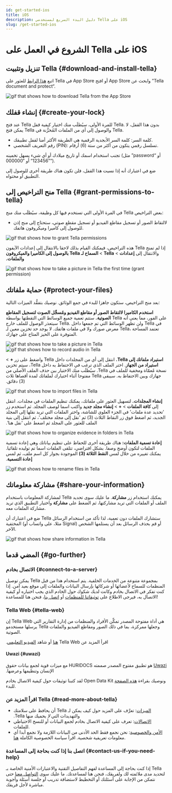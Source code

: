 ```yaml
---
id: get-started-ios
title: iOS
description: دليل البدء السريع لمستخدمي Tella على iOS
slug: /get-started-ios
---
```


# الشروع في العمل على Tella على iOS

## تنزيل وتثبيت Tella {#download-and-install-tella}
اتبع [هذا الرابط](https://apps.apple.com/us/app/tella-document-protect/id1598152580) للعثور على Tella في App Store أو افتح App Store وابحث عن ”Tella document and protect“.


<div class="gifs">
    <img src={require("@site/static/img/getting-started/ios/find-and-download.gif").default} alt="gif that shows how to download Tella from the App Store" title="find and download gif" />
</div>



## إنشاء قفلك {#create-your-lock}
عند فتح Tella للمرة الأولى، سيُطلَب منك اختيار كيفية قفل Tella. بدون هذا القفل، لا يمكن فتح Tella والوصول إلى أي من الملفات المُخزَّنة في Tella.

* كلمة السر: كلمة السر الأبجدية الرقمية هي الطريقة الأكثر أمنا لقفل تطبيقك.
* رقم التعريف الشخصي (PIN): تسلسل رقمي يتكون من أكثر من ستة (6) أرقام.

تجنب استخدام اسمك أو تاريخ ميلادك أو أي شيء يسهل تخمينه (مثل ”password“ أو ”123456“ أو ”000000“).

ضع في اعتبارك أنه إذا نسيت هذا القفل، فلن تكون هناك طريقة أخرى للوصول إلى التطبيق أو محتواه.



## منح التراخيص إلى Tella {#grant-permissions-to-tella}
في المرة الأولى التي تستخدم فيها كل وظيفة، سيُطلَب منك منح Tella بعض التراخيص:



* لالتقاط الصور أو تسجيل مقاطع الفيديو أو تسجيل مقطع صوتي، ستحتاج إلى منح إذن للوصول إلى كاميرا وميكروفون هاتفك.


<div class="gifs">
    <img src={require("@site/static/img/getting-started/ios/granting-permissions.gif").default} alt="gif that shows how to grant Tella permissions" title="grating permission gif" />
</div>



‫إذا لم تمنح Tella هذه التراخيص، فيمكنك القيام بذلك لاحقا بالانتقال إلى إعدادات اﻵيفون والانتقال إلى **إعدادات** > **Tella** > **السماح لـ Tella بالوصول إلى الكاميرا والميكروفون والملفات.**

<div class="gifs">
    <img src={require("@site/static/img/getting-started/ios/taking-picture-permissions.gif").default} alt="gif that shows how to take a picture in Tella the first time (grant permission)" title="Tella will ask you to grant permissions the first time you open the camera" />
</div>



## حماية ملفاتك {#protect-your-files}
بعد منح التراخيص، ستكون جاهزا للبدء في جمع الوثائق. نوصيك بتفقُّد الميزات التالية:

**استخدم الكاميرا لالتقاط الصور أو مقاطع الفيديو ومُسجِّل الصوت لتسجيل المقاطع الصوتية.** ستتم تعمية جميع الوسائط التي التقطتها بواسطة Tella على الفور، مما يعني أنه سيتعذر الوصول للملف خارج Tella. ولن تظهر الوسائط التي تم جمعها داخل Tella في معرض صورك ولا في ملفات هاتفك. لا يوجد حد تخزين معين لـ Tella، تعتمد المساحة المتوفرة على الحيز المتاح على جهازك.


<div class="gifs">
    <img src={require("@site/static/img/getting-started/ios/picture.gif").default} alt="gif that shows how to take a picture in Tella" title="take a picture in Tella" />
    <img src={require("@site/static/img/getting-started/ios/recording.gif").default} alt="gif that shows how to record audio in Tella" title="record audio in Tella" />
</div> 





‫**استيراد ملفاتك إلى Tella.** انتقل إلى أي من المجلدات داخل Tella واضغط على زر **+** > **استيراد من الجهاز**. اختر الملف الذي ترغب في الاحتفاظ به داخل Tella، سيتم تخزين نسخة مُعمّاة ومخفية للملف في Tella. سيُطلَب منك الاختيار بين حذف الملف الأصلي من جهازك وبين الاحتفاظ به. سيبقى Tella مفتوحا أثناء اختيارك لملفاتك لمدة أقصاها ثلاث (3) دقائق.

<div class="gifs">
    <img src={require("@site/static/img/getting-started/ios/import-files.gif").default} alt="gif that shows how to import files in Tella" title="import files in Tella" />
</div> 


‫**إنشاء المجلدات.** لتسهيل العثور على ملفاتك، يمكنك تنظيم الملفات في مجلدات. انتقل إلى **كافة الملفات** > **+** > **إنشاء مجلد جديد** واكتب اسما لوصف المجلد. ثم استخدم زر 'تحديد عدة ملفات' في الجزء العلوي للشاشة، واختر الملفات التي تريد نقلها إلى المجلد الجديد، ثم اضغط فوق زر النقاط الثلاث (3) ثم 'نقل إلى مجلد مختلف'، ثم انتقل إلى بنية الملف للعثور على المجلد ثم اضغط على 'نقل هنا'.


<div class="gifs">
    <img src={require("@site/static/img/getting-started/ios/folders.gif").default} alt="gif that shows how to organize evidence in folders in Tella" title="folders in Tella" />
</div> 


‫**إعادة تسمية الملفات:** هناك طريقة أخرى للحفاظ على تنظيم بياناتك وهي إعادة تسمية الملفات لتكون أوضح وصفا. بشكل افتراضي، تتلقى الملفات اسما تم توليده تلقائيا. يمكنك تغييره من خلال لمس **النقط الثلاثة (3)** الموجودة بجوار كل اسم ملف، ثم لمس **إعادة التسمية**.


<div class="gifs">
    <img src={require("@site/static/img/getting-started/ios/rename.gif").default} alt="gif that shows how to rename files in Tella" title="rename files in Tella" />
</div> 


## مشاركة معلوماتك {#share-your-information}
لمشاركة المعلومات باستخدام Tella يمكنك استخدام زر **مشاركة**. ما عليك سوى تحديد الملف أو الملفات التي تريد مشاركتها، ثم الضغط على **مشاركة** واختيار التطبيق الذي تريد مشاركة الملفات معه.

ضع في اعتبارك أن Tella ستشارك الملفات دون تعمية، لذا تأكد من استخدام الرسائل المختفية (مثلا، على واتساب أو Signal) أو قم بحذف الرسائل بعد أن يستلمها الشخص الآخر.

<div class="gifs">
    <img src={require("@site/static/img/getting-started/ios/share.gif").default} alt="gif that shows how share information in Tella" title="share information in Tella" />
</div> 






## المضي قدما {#go-further}

### الاتصال بخادم {#connect-to-a-server}
يمكن توصيل Tella بمجموعة متنوعة من الخدمات الخلفية. يتم استخدام هذا من قبل المنظمات للسماح لأعضائها أو شركائها بإرسال البيانات والملفات إلى موقع بعيد آمن. إذا كنت تفكر في الاتصال بخادم وكانت لديك شكوك حول الخادم الذي يجب اختياره أو كيفية الاتصال به، فيرجى الاطلاع على [توثيقاتنا للمنظمات](/for-organizations) أو [اتصل بنا](/contact-us)، فنحن هنا للمساعدة!

### Tella Web {#tella-web}
إن Tella Web هي أداة مفتوحة المصدر تمكِّن الأفراد والمنظمات من إدارة التقارير التي يرسلها مستخدمو Tella وجعلها ممركزة، بما في ذلك الصور ومقاطع الفيديو والملفات الصوتية.

‫اقرأ المزيد عن Tella Web [هنا](/tella-web) أو شاهد [الفيديو التعليمي](/video-tutorials#tella-web).

#### Uwazi {#uwazi}
‫[Uwazi](https://uwazi.io/) هو تطبيق مفتوح المصدر صممته HURIDOCS مع ميزات قوية لجمع بيانات حقوق الإنسان وتنظيمها وعرضها.

لقد كتبنا توثيقات حول كيفية الاتصال بخادم Open Data Kit ونوصيك بقراءة [هذه الصفحة](/uwazi) للبدء.



### اقرأ المزيد عن Tella {#read-more-about-tella}
- ‫[الميزات](/features): تعرَّف على المزيد حول كيف يمكن لـ Tella أن يحافظ على سلامتك والتهديدات التي _لا_ يحميك منها Tella.
- [الاتصالات](/for-organizations): تعرف على كيفية الاتصال بخادم لجمع البيانات أو للنسخ الاحتياطي للملفات.
- [الأمن والخصوصية](/security-and-privacy): نحن نجمع فقط الحد الأدنى من البيانات اللازمة ولا نجمع أبدا أي معلومات تعريفية شخصية. اقرأ سياسة الخصوصية الكاملة [هنا](/privacy).



### اتصل بنا إذا كنت بحاجة إلى المساعدة {#contact-us-if-you-need-help}
إذا كنت بحاجة إلى المساعدة لفهم التفاصيل التقنية والاعتبارات الأمنية الخاصة بـ Tella لتحديد مدى ملائمته لك ولفريقك، فنحن هنا لمساعدتك. ما عليك سوى [التواصل معنا](/contact-us) حتى نتمكن من الإجابة على أسئلتك أو التخطيط لاستضافة تدريب أو جلسة أسئلة وأجوبة مباشرة لأجل فريقك.



